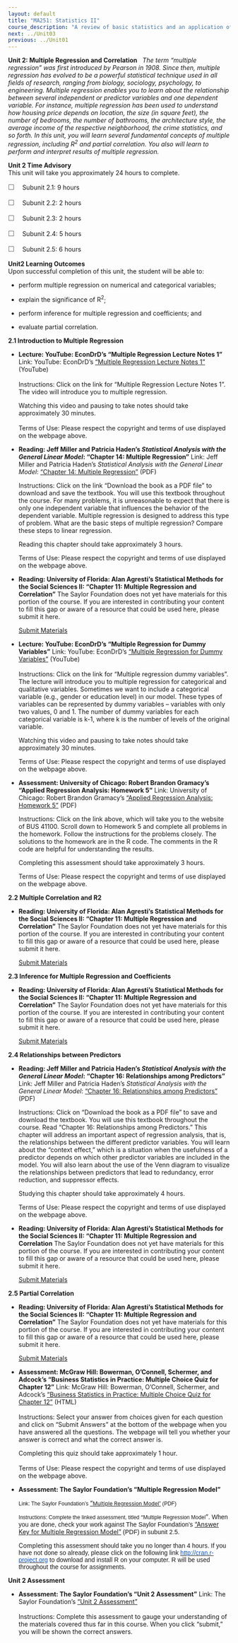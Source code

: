 ```yaml
---
layout: default
title: "MA251: Statistics II"
course_description: "A review of basic statistics and an application of statistical tools and techniques that are routinely used by modern statisticians for building models to analyze complex, multivariate problems."
next: ../Unit03
previous: ../Unit01
---
```

**Unit 2: Multiple Regression and Correlation** <span id="2"></span> 
*The term “multiple regression” was first introduced by Pearson in 1908.
Since then, multiple regression has evolved to be a powerful statistical
technique used in all fields of research, ranging from biology,
sociology, psychology, to engineering. Multiple regression enables you
to learn about the relationship between several independent or predictor
variables and one dependent variable. For instance, multiple regression
has been used to understand how housing price depends on location, the
size (in square feet), the number of bedrooms, the number of bathrooms,
the architecture style, the average income of the respective
neighborhood, the crime statistics, and so forth. In this unit, you will
learn several fundamental concepts of multiple regression, including
R<sup>2</sup> and partial correlation. You also will learn to perform
and interpret results of multiple regression.*

**Unit 2 Time Advisory**  
This unit will take you approximately 24 hours to complete.  
  
 <span dir="LTR"><span
style="color: rgb(85, 85, 85); font-family: 'Myriad Pro', 'Gill Sans', 'Gill Sans MT', Calibri, sans-serif; font-size: 16px; line-height: 21px; text-align: left; -webkit-text-size-adjust: none; ">☐
   </span>Subunit 2.1: 9 hours</span>  
  
 <span dir="LTR"><span
style="color: rgb(85, 85, 85); font-family: 'Myriad Pro', 'Gill Sans', 'Gill Sans MT', Calibri, sans-serif; font-size: 16px; line-height: 21px; text-align: left; -webkit-text-size-adjust: none; ">☐
   </span>Subunit 2.2: 2 hours</span>  
  
 <span dir="LTR"><span
style="color: rgb(85, 85, 85); font-family: 'Myriad Pro', 'Gill Sans', 'Gill Sans MT', Calibri, sans-serif; font-size: 16px; line-height: 21px; text-align: left; -webkit-text-size-adjust: none; ">☐
   </span>Subunit 2.3: 2 hours</span>  
  
 <span dir="LTR"><span
style="color: rgb(85, 85, 85); font-family: 'Myriad Pro', 'Gill Sans', 'Gill Sans MT', Calibri, sans-serif; font-size: 16px; line-height: 21px; text-align: left; -webkit-text-size-adjust: none; ">☐
   </span>Subunit 2.4: 5 hours</span>  
  
 <span dir="LTR"><span
style="color: rgb(85, 85, 85); font-family: 'Myriad Pro', 'Gill Sans', 'Gill Sans MT', Calibri, sans-serif; font-size: 16px; line-height: 21px; text-align: left; -webkit-text-size-adjust: none; ">☐
   </span>Subunit 2.5: 6 hours</span>

**Unit2 Learning Outcomes**  
Upon successful completion of this unit, the student will be able to:  
  
-   perform multiple regression on numerical and categorical variables;

<!-- -->

-   <span dir="LTR">explain the significance of R<sup>2</sup></span>;

<!-- -->

-   perform inference for multiple regression and coefficients; and

<!-- -->

-   evaluate partial correlation.

**2.1 Introduction to Multiple Regression** <span id="2.1"></span> 
-   **Lecture: YouTube: EconDrD’s “Multiple Regression Lecture Notes
    1”**
    Link: YouTube: EconDrD’s [“Multiple Regression Lecture Notes
    1”](http://www.youtube.com/watch?v=nFL-1cg74nA&list=PL6303CF42EE0C3074&index=2)
    (YouTube)  
        
     Instructions: Click on the link for “Multiple Regression Lecture
    Notes 1”. The video will introduce you to multiple regression.  
      
     Watching this video and pausing to take notes should take
    approximately 30 minutes.  
        
     Terms of Use: Please respect the copyright and terms of use
    displayed on the webpage above.

-   **Reading: Jeff Miller and Patricia Haden’s *Statistical Analysis
    with the General Linear Model*: “Chapter 14: Multiple Regression”**
    Link: Jeff Miller and Patricia Haden’s *Statistical Analysis with
    the General Linear Model*: [“Chapter 14: Multiple
    Regression”](http://psy.otago.ac.nz/miller/index.htm#GLMBook)
    (PDF)  
      
     Instructions: Click on the link “Download the book as a PDF file”
    to download and save the textbook. You will use this textbook
    throughout the course. For many problems, it is unreasonable to
    expect that there is only one independent variable that influences
    the behavior of the dependent variable. Multiple regression is
    designed to address this type of problem. What are the basic steps
    of multiple regression? Compare these steps to linear regression.  
      
     Reading this chapter should take approximately 3 hours.  
      
     Terms of Use: Please respect the copyright and terms of use
    displayed on the webpage above.

-   **Reading: University of Florida: Alan Agresti’s Statistical Methods
    for the Social Sciences II: “Chapter 11: Multiple Regression and
    Correlation”**
    The Saylor Foundation does not yet have materials for this portion
    of the course. If you are interested in contributing your content to
    fill this gap or aware of a resource that could be used here, please
    submit it here.

    [Submit Materials](/contribute/)

-   **Lecture: YouTube: EconDrD’s “Multiple Regression for Dummy
    Variables”**
    Link: YouTube: EconDrD’s [“Multiple Regression for Dummy
    Variables”](http://www.youtube.com/watch?v=1RBj8ii39kY&list=PL6303CF42EE0C3074&index=7)
    (YouTube)  
        
     Instructions: Click on the link for “Multiple regression dummy
    variables”. The lecture will introduce you to multiple regression
    for categorical and qualitative variables. Sometimes we want to
    include a categorical variable (e.g., gender or education level) in
    our model. These types of variables can be represented by dummy
    variables – variables with only two values, 0 and 1. The number of
    dummy variables for each categorical variable is k-1, where k is the
    number of levels of the original variable.  
      
     Watching this video and pausing to take notes should take
    approximately 30 minutes.  
      
     Terms of Use: Please respect the copyright and terms of use
    displayed on the webpage above.

-   **Assessment: University of Chicago: Robert Brandon Gramacy’s
    “Applied Regression Analysis: Homework 5”**
    Link: University of Chicago: Robert Brandon Gramacy’s [“Applied
    Regression Analysis: Homework
    5”](http://faculty.chicagobooth.edu/robert.gramacy/teaching.html)
    (PDF)  
      
     Instructions: Click on the link above, which will take you to the
    website of BUS 41100. Scroll down to Homework 5 and complete all
    problems in the homework. Follow the instructions for the problems
    closely. The solutions to the homework are in the R code. The
    comments in the R code are helpful for understanding the results.  
      
     Completing this assessment should take approximately 3 hours.  
      
     Terms of Use: Please respect the copyright and terms of use
    displayed on the webpage above.

**2.2 Multiple Correlation and R2** <span id="2.2"></span> 
-   **Reading: University of Florida: Alan Agresti’s Statistical Methods
    for the Social Sciences II: “Chapter 11: Multiple Regression and
    Correlation”**
    The Saylor Foundation does not yet have materials for this portion
    of the course. If you are interested in contributing your content to
    fill this gap or aware of a resource that could be used here, please
    submit it here.

    [Submit Materials](/contribute/)

**2.3 Inference for Multiple Regression and Coefficients** <span
id="2.3"></span> 
-   **Reading: University of Florida: Alan Agresti’s Statistical Methods
    for the Social Sciences II: “Chapter 11: Multiple Regression and
    Correlation”**
    The Saylor Foundation does not yet have materials for this portion
    of the course. If you are interested in contributing your content to
    fill this gap or aware of a resource that could be used here, please
    submit it here.

    [Submit Materials](/contribute/)

**2.4 Relationships between Predictors** <span id="2.4"></span> 
-   **Reading: Jeff Miller and Patricia Haden’s *Statistical Analysis
    with the General Linear Model*: “Chapter 16: Relationships among
    Predictors”**
    Link: Jeff Miller and Patricia Haden’s *Statistical Analysis with
    the General Linear Model*: [“Chapter 16: Relationships among
    Predictors”](http://psy.otago.ac.nz/miller/index.htm#GLMBook)
    (PDF)  
      
     Instructions: Click on “Download the book as a PDF file” to save
    and download the textbook. You will use this textbook throughout the
    course. Read “Chapter 16: Relationships among Predictors.” This
    chapter will address an important aspect of regression analysis,
    that is, the relationships between the different predictor
    variables. You will learn about the “context effect,” which is a
    situation when the usefulness of a predictor depends on which other
    predictor variables are included in the model. You will also learn
    about the use of the Venn diagram to visualize the relationships
    between predictors that lead to redundancy, error reduction, and
    suppressor effects.   
      
     Studying this chapter should take approximately 4 hours.  
      
     Terms of Use: Please respect the copyright and terms of use
    displayed on the webpage above.

-   **Reading: University of Florida: Alan Agresti’s Statistical Methods
    for the Social Sciences II: “Chapter 11: Multiple Regression and
    Correlation**
    The Saylor Foundation does not yet have materials for this portion
    of the course. If you are interested in contributing your content to
    fill this gap or aware of a resource that could be used here, please
    submit it here.

    [Submit Materials](/contribute/)

**2.5 Partial Correlation** <span id="2.5"></span> 
-   **Reading: University of Florida: Alan Agresti’s Statistical Methods
    for the Social Sciences II: “Chapter 11: Multiple Regression and
    Correlation”**
    The Saylor Foundation does not yet have materials for this portion
    of the course. If you are interested in contributing your content to
    fill this gap or aware of a resource that could be used here, please
    submit it here.

    [Submit Materials](/contribute/)

-   **Assessment: McGraw Hill: Bowerman, O’Connell, Schermer, and
    Adcock’s “Business Statistics in Practice: Multiple Choice Quiz for
    Chapter 12”**
    Link: McGraw Hill: Bowerman, O’Connell, Schermer, and Adcock’s
    [“Business Statistics in Practice: Multiple Choice Quiz for Chapter
    12”](http://highered.mcgraw-hill.com/sites/0070983755/student_view0/chapter12/multiple_choice_quiz.html)
    (HTML)  
        
     Instructions: Select your answer from choices given for each
    question and click on “Submit Answers” at the bottom of the webpage
    when you have answered all the questions. The webpage will tell you
    whether your answer is correct and what the correct answer is.   
      
     Completing this quiz should take approximately 1 hour.  
        
     Terms of Use: Please respect the copyright and terms of use
    displayed on the webpage above.

-   **Assessment: The Saylor Foundation’s “Multiple Regression Model”**

    <span style="font-family: Arial, sans-serif; font-size: 9pt; ">Link:
    The Saylor Foundation’s </span>[“<span
    style="font-size: 9pt;">Multiple Regression
    Model</span>](http://www.saylor.org/site/wp-content/uploads/2012/08/MA251-Assessment-for-Unit-2.5.FINAL_.pdf)<span
    style="font-size: 9pt; font-family: Arial, sans-serif;">[”](http://www.saylor.org/site/wp-content/uploads/2012/08/MA251-Assessment-for-Unit-2.5.FINAL_.pdf)
    (PDF)</span>

    <span
    style="font-size: 9pt; font-family: Arial, sans-serif; ">Instructions:<span
    class="apple-converted-space"> C</span></span><span
    style="font-size: 12px;"><span
    style="font-family: Arial, sans-serif;">omplete the linked
    assessment, titled </span>“<span
    style="font-family: Arial, sans-serif;">Multiple Regression
    Model</span></span>”<span style="font-family: Arial, sans-serif;">.
    When you are done, check your work against The Saylor
    Foundation’s </span>[“Answer Key for Multiple Regression
    Model”](http://www.saylor.org/site/wp-content/uploads/2012/08/MA251-Assessment-AnswerKeyForUnit-2.5.FINAL_.pdf) <span
    style="font-family: Arial, sans-serif;">(PDF) in subunit
    2.5.</span><span class="apple-converted-space"
    style="font-family: Arial, sans-serif; font-size: 10pt;"> </span>

    Completing this<span style="font-family: Arial;"> assessment should
    take you no longer than 4 hours. If you have not done so already,
    please click on the following link </span>[<span
    style="font-family: Arial; color: rgb(17, 85, 204);">http://cran.r-project.org</span>](http://cran.r-project.org/)<span
    style="font-family: Arial;"> to download and install R on your
    computer. R will be used throughout the course for
    assignments.</span>

**Unit 2 Assessment** <span id="2.6"></span> 
-   **Assessment: The Saylor Foundation’s “Unit 2 Assessment”**
    Link: The Saylor Foundation’s [“Unit 2
    Assessment”](http://school.saylor.org/mod/quiz/view.php?id=1319)  
        
     Instructions: Complete this assessment to gauge your understanding
    of the materials covered thus far in this course. When you click
    “submit,” you will be shown the correct answers.


